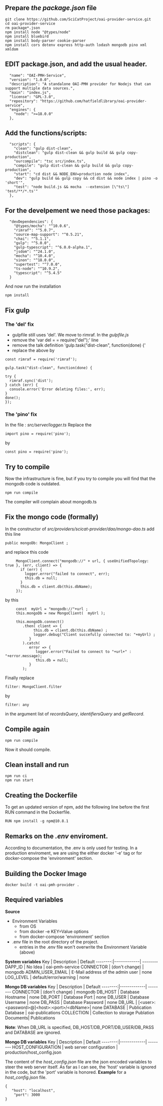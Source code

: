 ## Prepare *the package.json* file

```
git clone https://github.com/SciCatProject/oai-provider-service.git
cd oai-provider-service
rm package*.json
npm install node "@types/node"
npm install bluebird
npm install body-parser cookie-parser
npm install cors dotenv express http-auth lodash mongodb pino xml xmldom
```
## EDIT package.json, and add the usual header.

```
  "name": "OAI-PMH-Service",
  "version": "1.0.0",
  "description": "A standalone OAI-PMH provider for Nodejs that can support multiple data sources.",
  "main": "index.js",
  "license": "GPL-3.0",
  "repository": "https://github.com/hatfieldlibrary/oai-provider-service",
  "engines": {
    "node": ">=18.0.0"
  },

```
## Add the functions/scripts:
```
  "scripts": {
    "clean": "gulp dist-clean",
    "distclean": "gulp dist-clean && gulp build && gulp copy-production",
    "ourcompile": "tsc src/index.ts",
    "compile": "gulp dist-clean && gulp build && gulp copy-production",
    "start": "cd dist && NODE_ENV=production node index",
    "dev": "gulp build && gulp copy && cd dist && node index | pino -o 'short'",
    "test": "node build.js && mocha  --extension [\"ts\"] 'test/**/*.ts'"
  },

```
## For the develpement we need those packages:
```
  "devDependencies": {
    "@types/mocha": "^10.0.6",
    "rimraf": "^5.0.7",
    "source-map-support": "^0.5.21",
    "chai": "^5.1.1",
    "gulp": "^5.0.0",
    "gulp-typescript": "^6.0.0-alpha.1",
    "jsdom": "^24.1.0",
    "mocha": "^10.4.0",
    "sinon": "^18.0.0",
    "supertest": "^7.0.0",
    "ts-node": "^10.9.2",
    "typescript": "^5.4.5"
  }

```
And now run the installation
```
npm install
```

## Fix gulp 
### The 'del' fix
* gulpfile still uses 'del'. We move to rimraf.
In the *gulpfile.js*
* remove the 'var del = = require("del");' line
* remove the talk definition 'gulp.task("dist-clean", function(done) {'
* replace the above by
```
const rimraf = require('rimraf');

gulp.task("dist-clean", function(done) {

try {
  rimraf.sync('dist');
} catch (err) {
  console.error('Error deleting files:', err);
}
done();
});

```
### The 'pino' fix
In the file : *src/server/logger.ts*
Replace the 
```
import pino = require('pino');
```
by 
```
const pino = require('pino');
```
## Try to compile
Now the infrastructure is fine, but if you try to compile you will find that the mongodb code is outdated.
```
npm run compile
```
The compiler will complain about mongodb.ts
## Fix the mongo code (formally)
In the constructor of *src/providers/scicat-provider/dao/mongo-dao.ts* add this line
```
public mongoDb: MongoClient ;
```
and replace this code
```
     MongoClient.connect("mongodb://" + url, { useUnifiedTopology: true }, (err, client) => {
       if (err) {
         logger.error("failed to connect", err);
         this.db = null;
       }
       this.db = client.db(this.dbName);
     });
```
by this 
```
     const  myUrl = "mongodb://"+url ;
     this.mongoDb = new MongoClient(  myUrl );
  
     this.mongoDb.connect()
        .then( client => {
             this.db = client.db(this.dbName) ;
             logger.debug("Client succefully connected to: "+myUrl) ;
           }
        ).catch(
           error => {
              logger.error("Failed to connect to "+url+" : "+error.message);
              this.db = null;
           }
        );
```
Finally replace 
```
filter: MongoClient.filter
```
by 
```
filter: any
```
in the argument list of *recordsQuery*, *identifiersQuery* and *getRecord*.
## Compile again
```
npm run compile
```
Now it should compile.
## Clean install and run
```
npm run ci
npm run start
```

## Creating the Dockerfile
To get an updated version of npm, 
add the following line before the first RUN command in the Dockerfile.
```
RUN npm install -g npm@10.8.1
```

## Remarks on the *.env* enviroment.
According to documentation, the .env is only used for testing. In a production enviroment,
we are using the either docker '-e' tag or for docker-compose the 'environment' section.

## Building the Docker Image
```
docker build -t oai-pmh-provider .
```
## Required variables
**Source**
- Environment Variables
   - from OS
   - from docker -e KEY=Value options
   - from docker-compose 'environment' section
- .env file in the root directory of the project.
  - entries in the .env file won't overwrite the Environment Variable (above)

**System variables**
 Key | Description | Default
 --------:|-------------| --------
DAPP_ID | No Idea | oai-pmh-service
CONNECTOR | (don't change) | mongodb
ADMIN_USER_EMAIL | E-Mail address of the admin user | none
LOG_LEVEL | default/error/warning | none  

**Mongo DB variables**
 Key | Description | Default
 --------:|-------------| --------
CONNECTOR | (don't change) | mongodb
DB_HOST | Database Hostname | none
DB_PORT | Database Port | none
DB_USER | Database Username | none
DB_PASS | Database Password | none
DB_URL |  [&lt;user&gt;:&lt;password&gt;@]&lt;host&gt;:&lt;port&gt;/&lt;dbName&gt;| none
DATABASE | Publication Database | oai-publications
COLLECTION | Collection to storage Publation Documents| Publications

**Note**: When DB_URL is specified, DB_HOST/DB_PORT/DB_USER/DB_PASS and DATABASE are ignored.

**Mongo DB variables**
 Key | Description | Default
 --------:|-------------| --------
HOST_CONFIGURATION | web server configuration | production/host_config.json

The content of the *host_config.json* file are the json encoded variables to steer the web server itself. 
As far as I can see, the 'host' variable is ignored in the code, but the 'port' variable is honored.
**Example** for a *host_config.json* file.
```
{
   "host": "localhost",
    "port": 3000
}
```

